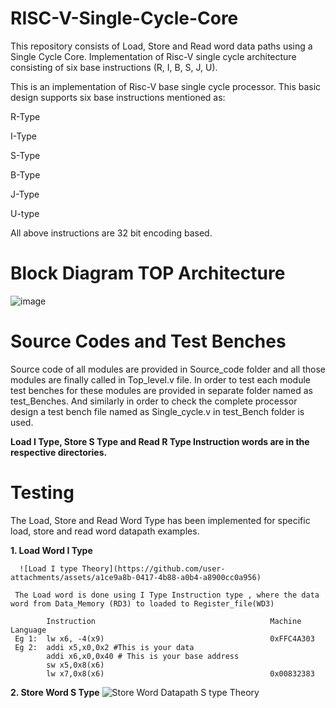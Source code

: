 # RISC-V-Single-Cycle-Core
This repository consists of Load, Store and Read word data paths using a Single Cycle Core.
Implementation of Risc-V single cycle architecture consisting of six base instructions (R, I, B, S, J, U). 

This is an implementation of Risc-V base single cycle processor. This basic design supports six base instructions mentioned as:

R-Type

I-Type

S-Type

B-Type

J-Type

U-type

All above instructions are 32 bit encoding based.

# Block Diagram TOP Architecture

![image](https://github.com/user-attachments/assets/5061c045-1118-4efe-8434-62689757d5b9)

# Source Codes and Test Benches

Source code of all modules are provided in Source_code folder and all those modules are finally called in Top_level.v file. In order to test each module test benches for these modules are provided in separate folder named as test_Benches. And similarly in order to check the complete processor design a test bench file named as Single_cycle.v in test_Bench folder is used.

**Load I Type, Store S Type and Read R Type Instruction words are in the respective directories.**

# Testing

The Load, Store and Read Word Type has been implemented for specific load, store and read word datapath examples.

**1. Load Word I Type**

      ![Load I type Theory](https://github.com/user-attachments/assets/a1ce9a8b-0417-4b88-a0b4-a8900cc0a956)

     The Load word is done using I Type Instruction type , where the data word from Data_Memory (RD3) to loaded to Register_file(WD3)

            Instruction                                       Machine Language
     Eg 1:  lw x6, -4(x9)                                     0xFFC4A303
     Eg 2:  addi x5,x0,0x2 #This is your data
            addi x6,x0,0x40 # This is your base address
            sw x5,0x8(x6)
            lw x7,0x8(x6)                                     0x00832383

**2. Store Word S Type**
      ![Store Word Datapath S type Theory](https://github.com/user-attachments/assets/2e6edbbf-6fb4-40ae-b69a-23cbd4da00bc)
      


      
